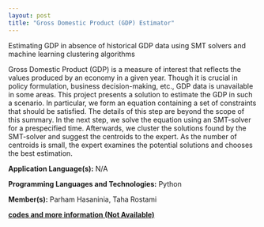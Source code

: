 ```yaml
---
layout: post
title: "Gross Domestic Product (GDP) Estimator"
---
```


Estimating GDP in absence of historical GDP data using SMT solvers and machine learning clustering algorithms

Gross Domestic Product (GDP) is a measure of interest that reflects the values produced by an economy in a given year. Though it is crucial in policy formulation, business decision-making, etc., GDP data is unavailable in some areas. This project presents a solution to estimate the GDP in such a scenario. In particular, we form an equation containing a set of constraints that should be satisfied. The details of this step are beyond the scope of this summary. In the next step, we solve the equation using an SMT-solver for a prespecified time. Afterwards, we cluster the solutions found by the SMT-solver and suggest the centroids to the expert. As the number of centroids is small, the expert examines the potential solutions and chooses the best estimation. 

**Application Language(s):** N/A

**Programming Languages and Technologies:** Python

**Member(s):** Parham Hasaninia, Taha Rostami

**[codes and more information (Not Available)](#)**
